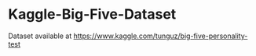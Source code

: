 # Kaggle-Big-Five-Dataset

Dataset available at https://www.kaggle.com/tunguz/big-five-personality-test
